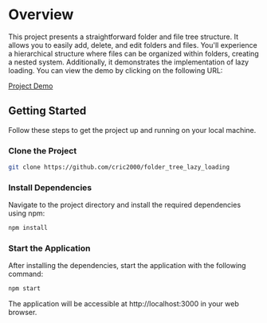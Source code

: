 # Overview

This project presents a straightforward folder and file tree structure. It allows you to easily add, delete, and edit folders and files. You'll experience a hierarchical structure where files can be organized within folders, creating a nested system. Additionally, it demonstrates the implementation of lazy loading. You can view the demo by clicking on the following URL:

[Project Demo](https://folder-tree-lazy-loading.vercel.app/)

## Getting Started

Follow these steps to get the project up and running on your local machine.

### Clone the Project

```sh
git clone https://github.com/cric2000/folder_tree_lazy_loading
```

### Install Dependencies

Navigate to the project directory and install the required dependencies using npm:

```sh
npm install
```

### Start the Application

After installing the dependencies, start the application with the following command:

```sh
npm start
```

The application will be accessible at http://localhost:3000 in your web browser.
